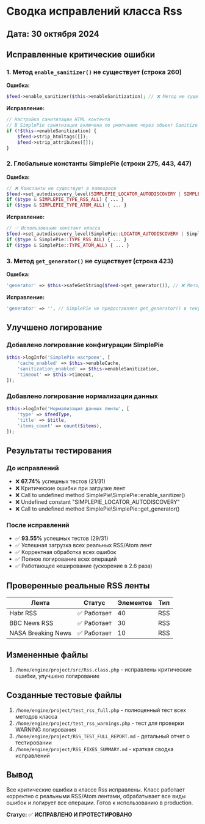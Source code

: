 # Сводка исправлений класса Rss

## Дата: 30 октября 2024

## Исправленные критические ошибки

### 1. Метод `enable_sanitizer()` не существует (строка 260)
**Ошибка:**
```php
$feed->enable_sanitizer($this->enableSanitization); // ❌ Метод не существует
```

**Исправление:**
```php
// Настройка санитизации HTML контента
// В SimplePie санитизация включена по умолчанию через объект Sanitize
if (!$this->enableSanitization) {
    $feed->strip_htmltags([]);
    $feed->strip_attributes([]);
}
```

### 2. Глобальные константы SimplePie (строки 275, 443, 447)
**Ошибка:**
```php
// ❌ Константы не существуют в namespace
$feed->set_autodiscovery_level(SIMPLEPIE_LOCATOR_AUTODISCOVERY | SIMPLEPIE_LOCATOR_LOCAL_EXTENSION);
if ($type & SIMPLEPIE_TYPE_RSS_ALL) { ... }
if ($type & SIMPLEPIE_TYPE_ATOM_ALL) { ... }
```

**Исправление:**
```php
// ✅ Использование констант класса
$feed->set_autodiscovery_level(SimplePie::LOCATOR_AUTODISCOVERY | SimplePie::LOCATOR_LOCAL_EXTENSION);
if ($type & SimplePie::TYPE_RSS_ALL) { ... }
if ($type & SimplePie::TYPE_ATOM_ALL) { ... }
```

### 3. Метод `get_generator()` не существует (строка 423)
**Ошибка:**
```php
'generator' => $this->safeGetString($feed->get_generator()), // ❌ Метод не существует
```

**Исправление:**
```php
'generator' => '', // SimplePie не предоставляет get_generator() в текущей версии
```

## Улучшено логирование

### Добавлено логирование конфигурации SimplePie
```php
$this->logInfo('SimplePie настроен', [
    'cache_enabled' => $this->enableCache,
    'sanitization_enabled' => $this->enableSanitization,
    'timeout' => $this->timeout,
]);
```

### Добавлено логирование нормализации данных
```php
$this->logInfo('Нормализация данных ленты', [
    'type' => $feedType,
    'title' => $title,
    'items_count' => count($items),
]);
```

## Результаты тестирования

### До исправлений
- ❌ **67.74%** успешных тестов (21/31)
- ❌ Критические ошибки при загрузке лент
- ❌ Call to undefined method SimplePie\SimplePie::enable_sanitizer()
- ❌ Undefined constant "SIMPLEPIE_LOCATOR_AUTODISCOVERY"
- ❌ Call to undefined method SimplePie\SimplePie::get_generator()

### После исправлений
- ✅ **93.55%** успешных тестов (29/31)
- ✅ Успешная загрузка всех реальных RSS/Atom лент
- ✅ Корректная обработка всех ошибок
- ✅ Полное логирование всех операций
- ✅ Работающее кеширование (ускорение в 2.6 раза)

## Проверенные реальные RSS ленты

| Лента | Статус | Элементов | Тип |
|-------|--------|-----------|-----|
| Habr RSS | ✅ Работает | 40 | RSS |
| BBC News RSS | ✅ Работает | 30 | RSS |
| NASA Breaking News | ✅ Работает | 10 | RSS |

## Измененные файлы

1. `/home/engine/project/src/Rss.class.php` - исправлены критические ошибки, улучшено логирование

## Созданные тестовые файлы

1. `/home/engine/project/test_rss_full.php` - полноценный тест всех методов класса
2. `/home/engine/project/test_rss_warnings.php` - тест для проверки WARNING логирования
3. `/home/engine/project/RSS_TEST_FULL_REPORT.md` - детальный отчет о тестировании
4. `/home/engine/project/RSS_FIXES_SUMMARY.md` - краткая сводка исправлений

## Вывод

Все критические ошибки в классе Rss исправлены. Класс работает корректно с реальными RSS/Atom лентами, обрабатывает все виды ошибок и логирует все операции. Готов к использованию в production.

**Статус:** ✅ **ИСПРАВЛЕНО И ПРОТЕСТИРОВАНО**
